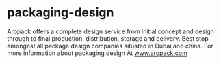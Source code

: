 packaging-design
================

Aropack offers a complete design service from initial concept and design through to final production, distribution, storage and delivery.  Best stop amongest all package design companies situated in Dubai and china. For more information about packaging design At www.aropack.com